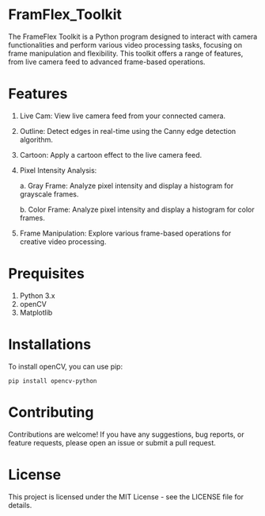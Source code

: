 # FramFlex_Toolkit
The FrameFlex Toolkit is a Python program designed to interact with camera functionalities and perform various video processing tasks, focusing on frame manipulation and flexibility. This toolkit offers a range of features, from live camera feed to advanced frame-based operations.

# Features
1. Live Cam: View live camera feed from your connected camera.

2. Outline: Detect edges in real-time using the Canny edge detection algorithm.

3. Cartoon: Apply a cartoon effect to the live camera feed.

4. Pixel Intensity Analysis:

   a. Gray Frame: Analyze pixel intensity and display a histogram for grayscale frames.

   b. Color Frame: Analyze pixel intensity and display a histogram for color frames.

6. Frame Manipulation: Explore various frame-based operations for creative video processing.

# Prequisites
1. Python 3.x
2. openCV
3. Matplotlib

# Installations
To install openCV, you can use pip:
            
    pip install opencv-python

# Contributing
Contributions are welcome! If you have any suggestions, bug reports, or feature requests, please open an issue or submit a pull request.

# License
This project is licensed under the MIT License - see the LICENSE file for details.
